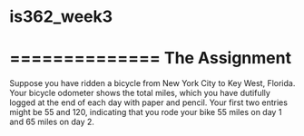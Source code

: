 # is362_week3
==============
The Assignment
==============

Suppose you have ridden a bicycle from New York City to Key West, Florida. Your bicycle odometer shows the total miles, which you have dutifully logged at the end of each day with paper and pencil. Your first two entries might be 55 and 120, indicating that you rode your bike 55 miles on day 1 and 65 miles on day 2. 

